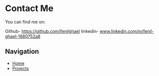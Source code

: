 # Contact Me  

You can find me on:  

Github- https://github.com/fenilghael
linkedin- www.linkedin.com/in/fenil-ghael-1680752a8 
  

## Navigation  
- [Home](index.markdown)  
- [Projects](projects.markdown) 